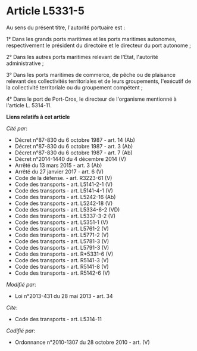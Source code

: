 # Article L5331-5

Au sens du présent titre, l'autorité portuaire est : 

1° Dans les grands ports maritimes et les ports maritimes autonomes, respectivement le président du directoire et le
directeur du port autonome ; 

2° Dans les autres ports maritimes relevant de l'Etat, l'autorité administrative ; 

3° Dans les ports maritimes de commerce, de pêche ou de plaisance relevant des collectivités territoriales et de leurs
groupements, l'exécutif de la collectivité territoriale ou du groupement compétent ; 

4° Dans le port de Port-Cros, le directeur de l'organisme mentionné à l'article L. 5314-11.

**Liens relatifs à cet article**

_Cité par_:

  - Décret n°87-830 du 6 octobre 1987 - art. 14 (Ab)
  - Décret n°87-830 du 6 octobre 1987 - art. 3 (Ab)
  - Décret n°87-830 du 6 octobre 1987 - art. 7 (Ab)
  - Décret n°2014-1440 du 4 décembre 2014 (V)
  - Arrêté du 13 mars 2015 - art. 3 (Ab)
  - Arrêté du 27 janvier 2017 - art. 6 (V)
  - Code de la défense. - art. R3223-61 (V)
  - Code des transports - art. L5141-2-1 (V)
  - Code des transports - art. L5141-4-1 (V)
  - Code des transports - art. L5242-16 (Ab)
  - Code des transports - art. L5242-18 (V)
  - Code des transports - art. L5334-6-2 (VD)
  - Code des transports - art. L5337-3-2 (V)
  - Code des transports - art. L5351-1 (V)
  - Code des transports - art. L5761-2 (V)
  - Code des transports - art. L5771-2 (V)
  - Code des transports - art. L5781-3 (V)
  - Code des transports - art. L5791-3 (V)
  - Code des transports - art. R*5331-6 (V)
  - Code des transports - art. R5141-3 (V)
  - Code des transports - art. R5141-8 (V)
  - Code des transports - art. R5142-6 (V)

_Modifié par_:

  - Loi n°2013-431 du 28 mai 2013 - art. 34

_Cite_:

  - Code des transports - art. L5314-11

_Codifié par_:

  - Ordonnance n°2010-1307 du 28 octobre 2010 - art. (V)
